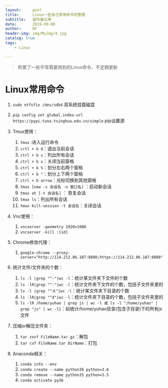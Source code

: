 ```yaml
---
layout:     post
title:      Linux一些自己常用命令的整理
subtitle:   留作备忘用
date:       2019-09-08
author:     HY
header-img: img/Myimg/4.jpg
catalog: true
tags:
    - Linux

---
```


> 积累了一些平常需要用到的Linux命令，不定期更新



# Linux常用命令



1. `sudo ntfsfix /dev/sdb4`	双系统挂载磁盘
2. `pip config set global.index-url https://pypi.tuna.tsinghua.edu.cn/simple` pip设置源
3. Tmux使用：
   1. `tmux` :进入运行命令
   2. `crtl + b d`：退出当前会话
   3. `ctrl + b s`：列出所有会话 
   4. `ctrl + b x`：关闭当前窗格 
   5. `ctrl + b %`：划分左右两个窗格
   6. `ctrl + b "`：划分上下两个窗格 
   7. `ctrl + b arrow`：光标切换到其他窗格
   8. `tmux [new -s 会话名 -n 窗口名]` ：启动新会话
   9. `tmux at [-t 会话名]` ： 恢复会话
   10. `tmux ls`：列出所有会话
   11. `tmux kill-session -t 会话名`：关闭会话
4. Vnc使用：
   1. `vncserver -geometry 1920x1080`
   2. `vncserver -kill :[id]` 
5. Chrome修改代理：
   
   1. `google-chrome --proxy-server="http://114.212.86.187:8080;https://114.212.86.187:8080"`
6. 统计文件/文件夹的个数：
   1. `ls -l |grep "^-"|wc -l`：统计某文件夹下文件的个数
   2. `ls -lR|grep "^-"|wc -l`：统计文件夹下文件的个数，包括子文件夹里的
   3. `ls -l |grep "^ｄ"|wc -l`：统计某文件夹下目录的个数
   4. `ls -lR|grep "^d"|wc -l`：统计文件夹下目录的个数，包括子文件夹里的
   5. `ls -lR /home/yuhao | grep js | wc -l 或 ls -l "/home/yuhao" | grep "js" | wc -l1`：如统计/home/yuhao目录(包含子目录)下的所有js文件
7. 压缩or解压文件夹：
   1. `tar zxvf FileName.tar.gz`：解包
   2. `tar cvf FileName.tar DirName`：打包
8. Anaconda相关：
   1. `conda info --env` 
   2. `conda create --name python36 python=3.6`
   3. `conda remove --name python35 python=3.5` 
   4. `conda activate py36`